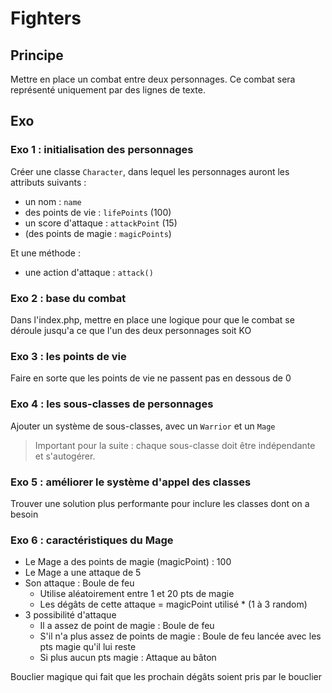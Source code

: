 # Fighters

## Principe
Mettre en place un combat entre deux personnages.
Ce combat sera représenté uniquement par des lignes de texte.

## Exo
### Exo 1 : initialisation des personnages
Créer une classe `Character`, dans lequel les personnages auront les attributs suivants :
- un nom : `name`
- des points de vie : `lifePoints` (100)
- un score d'attaque : `attackPoint` (15)
- (des points de magie : `magicPoints`)

Et une méthode :
- une action d'attaque : `attack()`

### Exo 2 : base du combat
Dans l'index.php, mettre en place une logique pour que le combat se déroule jusqu'a ce que l'un des deux personnages soit KO

### Exo 3 : les points de vie
Faire en sorte que les points de vie ne passent pas en dessous de 0

### Exo 4 : les sous-classes de personnages
Ajouter un système de sous-classes, avec un `Warrior` et un `Mage`
> Important pour la suite : chaque sous-classe doit être indépendante et s'autogérer.

### Exo 5 : améliorer le système d'appel des classes
Trouver une solution plus performante pour inclure les classes dont on a besoin

### Exo 6 : caractéristiques du Mage
- Le Mage a des points de magie (magicPoint) : 100
- Le Mage a une attaque de 5
- Son attaque : Boule de feu
    - Utilise aléatoirement entre 1 et 20 pts de magie
    - Les dégâts de cette attaque = magicPoint utilisé * (1 à 3 random)
- 3 possibilité d'attaque
    - Il a assez de point de magie : Boule de feu
    - S'il n'a plus assez de points de magie : Boule de feu lancée avec les pts magie qu'il lui reste
    - Si plus aucun pts magie : Attaque au bâton

Bouclier magique qui fait que les prochain dégâts soient pris par le bouclier